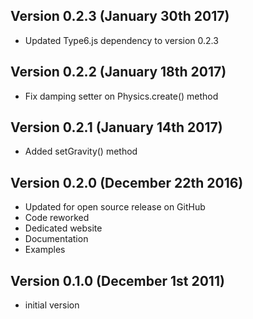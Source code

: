 
Version 0.2.3 (January 30th 2017)
------------------------------
 * Updated Type6.js dependency to version 0.2.3 

Version 0.2.2 (January 18th 2017)
------------------------------
 * Fix damping setter on Physics.create() method
 
Version 0.2.1 (January 14th 2017)
------------------------------
 * Added setGravity() method

Version 0.2.0 (December 22th 2016)
------------------------------
 * Updated for open source release on GitHub
 * Code reworked
 * Dedicated website
 * Documentation
 * Examples

Version 0.1.0 (December 1st 2011)
-----------------------------
 * initial version
